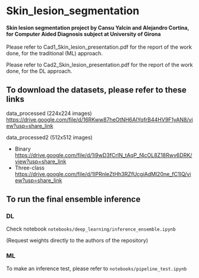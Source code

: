 # Skin_lesion_segmentation

#### Skin lesion segmentation project by Cansu Yalcin and Alejandro Cortina, for Computer Aided Diagnosis subject at University of Girona


Please refer to Cad1_Skin_lesion_presentation.pdf for the report of the work done, for the traditional (ML) approach.

Please refer to Cad2_Skin_lesion_presentation.pdf for the report of the work done, for the DL approach.

## To download the datasets, please refer to these links
data_processed (224x224 images)
https://drive.google.com/file/d/16RKww87heOtNH6AIYqfrB44HV9F1yAN8/view?usp=share_link

data_processed2 (512x512 images)
- Binary
https://drive.google.com/file/d/1i9wD3fCrIN_tAqP_f4cOL8Z18Rwv6DRK/view?usp=share_link
- Three-class
https://drive.google.com/file/d/1IPRnleZtHh3RZfUcgiAdMl20ne_fC1IQ/view?usp=share_link

## To run the final ensemble inference

### DL 

Check notebook ```notebooks/deep_learning/inference_ensemble.ipynb```

(Request weights directly to the authors of the repository)

### ML

To make an inference test, please refer to ```notebooks/pipeline_test.ipynb```

